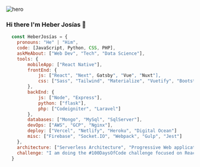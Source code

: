 ![hero](https://user-images.githubusercontent.com/53913737/91210533-fec40000-e6d2-11ea-90a7-4a4547fd149d.png)
### Hi there I'm Heber Josías 👋
```js
  const HeberJosías = {
    pronouns: "He" | "Him",
    code: [JavaScript, Python, CSS, PHP],
    askMeAbout: ["Web Dev", "Tech", "Data Science"],
    tools: {
        mobileApp: ["React Native"],
        frontEnd: {
            js: ["React", "Next", Gatsby", "Vue", "Nuxt"],
            css: ["Sass", "Tailwind", "Materialize", "Vuetify", "Bootstrap"]
        },
        backEnd: {
            js: ["Node", "Express"],            
            python: ["flask"],
            php: ["Codeigniter", "Laravel"]            
        },
        databases: ["Mongo", "MySql", "SqlServer"],
        devOps: ["AWS", "GCP", "Nginx"],
        deploy: ["Vercel", "Netlify", "Heroku", "Digital Ocean"]
        misc: ["Firebase", "Socket.IO", "Webpack", "Gulp", "Jest"]
    },
    architecture: ["Serverless Architecture", "Progressive Web applications", "Single Page Applications"],
    challenge: "I am doing the #100DaysOfCode challenge focused on React and Next"
  }
```
<!--
**heberjosias/heberjosias** is a ✨ _special_ ✨ repository because its `README.md` (this file) appears on your GitHub profile.

Here are some ideas to get you started:

- 🔭 I’m currently working on Web Developmet ...
- 🌱 I’m currently learning ...
- 👯 I’m looking to collaborate on ...
- 🤔 I’m looking for help with ...
- 💬 Ask me about ...
- 📫 How to reach me: ...
- 😄 Pronouns: ...
- ⚡ Fun fact: ...
-->
